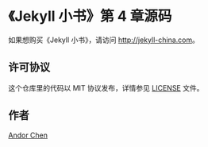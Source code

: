 # 《Jekyll 小书》第 4 章源码

如果想购买《Jekyll 小书》，请访问 <http://jekyll-china.com>。

## 许可协议

这个仓库里的代码以 MIT 协议发布，详情参见 [LICENSE](/LICENSE) 文件。

## 作者

[Andor Chen](http://about.ac '安道的个人网站')
